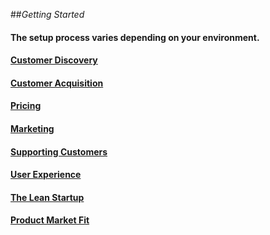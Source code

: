 ##_Getting Started_

#### The setup process varies depending on your environment.
#### [Customer Discovery](customer-discovery/README.md)

#### [Customer Acquisition](customer-aquisition/README.md)

#### [Pricing](pricing/README.md)

#### [Marketing](marketing/README.md)

#### [Supporting Customers](supporting-customers/README.md)

#### [User Experience](ux/README.md)

#### [The Lean Startup](lean-startup/README.md)

#### [Product Market Fit](product-market-fit/README.md)